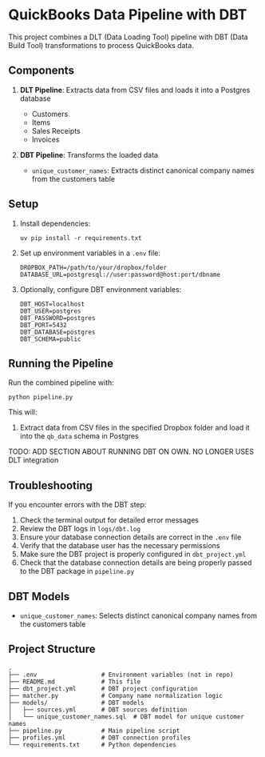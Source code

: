 # QuickBooks Data Pipeline with DBT

This project combines a DLT (Data Loading Tool) pipeline with DBT (Data Build Tool) transformations to process QuickBooks data.

## Components

1. **DLT Pipeline**: Extracts data from CSV files and loads it into a Postgres database
   - Customers
   - Items
   - Sales Receipts
   - Invoices

2. **DBT Pipeline**: Transforms the loaded data
   - `unique_customer_names`: Extracts distinct canonical company names from the customers table

## Setup

1. Install dependencies:
   ```
   uv pip install -r requirements.txt
   ```

2. Set up environment variables in a `.env` file:
   ```
   DROPBOX_PATH=/path/to/your/dropbox/folder
   DATABASE_URL=postgresql://user:password@host:port/dbname
   ```

3. Optionally, configure DBT environment variables:
   ```
   DBT_HOST=localhost
   DBT_USER=postgres
   DBT_PASSWORD=postgres
   DBT_PORT=5432
   DBT_DATABASE=postgres
   DBT_SCHEMA=public
   ```

## Running the Pipeline

Run the combined pipeline with:

```
python pipeline.py
```

This will:
1. Extract data from CSV files in the specified Dropbox folder and load it into the `qb_data` schema in Postgres
<!-- 2. Run the DBT transformations to create views in the `qb_analytics` schema -->

TODO: ADD SECTION ABOUT RUNNING DBT ON OWN. NO LONGER USES DLT integration
## Troubleshooting

If you encounter errors with the DBT step:

1. Check the terminal output for detailed error messages
2. Review the DBT logs in `logs/dbt.log`
3. Ensure your database connection details are correct in the `.env` file
4. Verify that the database user has the necessary permissions
5. Make sure the DBT project is properly configured in `dbt_project.yml`
6. Check that the database connection details are being properly passed to the DBT package in `pipeline.py`

## DBT Models

- `unique_customer_names`: Selects distinct canonical company names from the customers table

## Project Structure

```
.
├── .env                  # Environment variables (not in repo)
├── README.md             # This file
├── dbt_project.yml       # DBT project configuration
├── matcher.py            # Company name normalization logic
├── models/               # DBT models
│   ├── sources.yml       # DBT sources definition
│   └── unique_customer_names.sql  # DBT model for unique customer names
├── pipeline.py           # Main pipeline script
├── profiles.yml          # DBT connection profiles
└── requirements.txt      # Python dependencies
